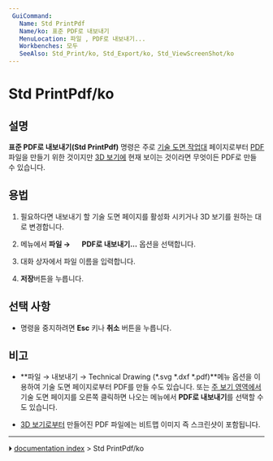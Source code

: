 ```yaml
---
 GuiCommand:
   Name: Std PrintPdf
   Name/ko: 표준 PDF로 내보내기
   MenuLocation: 파일 , PDF로 내보내기...
   Workbenches: 모두
   SeeAlso: Std_Print/ko, Std_Export/ko, Std_ViewScreenShot/ko
---
```


# Std PrintPdf/ko



## 설명


<div class="mw-translate-fuzzy">

**표준 PDF로 내보내기(Std PrintPdf)** 명령은 주로 [기술 도면 작업대](TechDraw_Workbench/ko.md) 페이지로부터 [PDF](PDF/ko.md) 파일을 만들기 위한 것이지만 [3D 보기에](3D_view/ko.md) 현재 보이는 것이라면 무엇이든 PDF로 만들 수 있습니다.


</div>



## 용법

1.  필요하다면 내보내기 할 기술 도면 페이지를 활성화 시키거나 3D 보기를 원하는 대로 변경합니다.

2.  메뉴에서 **파일 → <img src="images/Std_PrintPdf.svg" width=16px> PDF로 내보내기...** 옵션을 선택합니다.

3.  대화 상자에서 파일 이름을 입력합니다.

4.  
    **저장**버튼을 누릅니다.



## 선택 사항 

-   명령을 중지하려면 **Esc** 키나 **취소** 버튼을 누릅니다.



## 비고

-    **파일 → 내보내기 → Technical Drawing (*.svg *.dxf *.pdf)**메뉴 옵션을 이용하여 기술 도면 페이지로부터 PDF를 만들 수도 있습니다. 또는 [주 보기 영역에서](Main_view_area/ko.md) 기술 도면 페이지를 오른쪽 클릭하면 나오는 메뉴에서 **PDF로 내보내기**를 선택할 수도 있습니다.

-   [3D 보기로부터](3D_view/ko.md) 만들어진 PDF 파일에는 비트맵 이미지 즉 스크린샷이 포함됩니다.


<div class="mw-translate-fuzzy">





</div>



---
⏵ [documentation index](../README.md) > Std PrintPdf/ko
